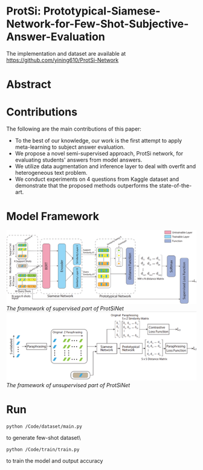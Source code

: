 # ProtSi: Prototypical-Siamese-Network-for-Few-Shot-Subjective-Answer-Evaluation

The implementation and dataset are available at https://github.com/yining610/ProtSi-Network

# Abstract

# Contributions
The following are the main contributions of this paper:
* To the best of our knowledge, our work is the first attempt to apply meta-learning to subject answer evaluation. 
* We propose a novel semi-supervised approach, ProtSi network, for evaluating students' answers from model answers.
* We utilize data augmentation and inference layer to deal with overfit and heterogeneous text problem. 
* We conduct experiments on 4 questions from Kaggle dataset and demonstrate that the proposed methods outperforms the state-of-the-art.

# Model Framework
![label](/label.png "The model structure of supervised part of ProtSiNet")
*The framework of supervised part of ProtSiNet*
![unlabel](/unlabel.png "The model structure of unsupervised part of ProtSiNet")
*The framework of unsupervised part of ProtSiNet*

# Run
```
python /Code/dataset/main.py
```
to generate few-shot dataset\
```
python /Code/train/train.py
```
to train the model and output accuracy


